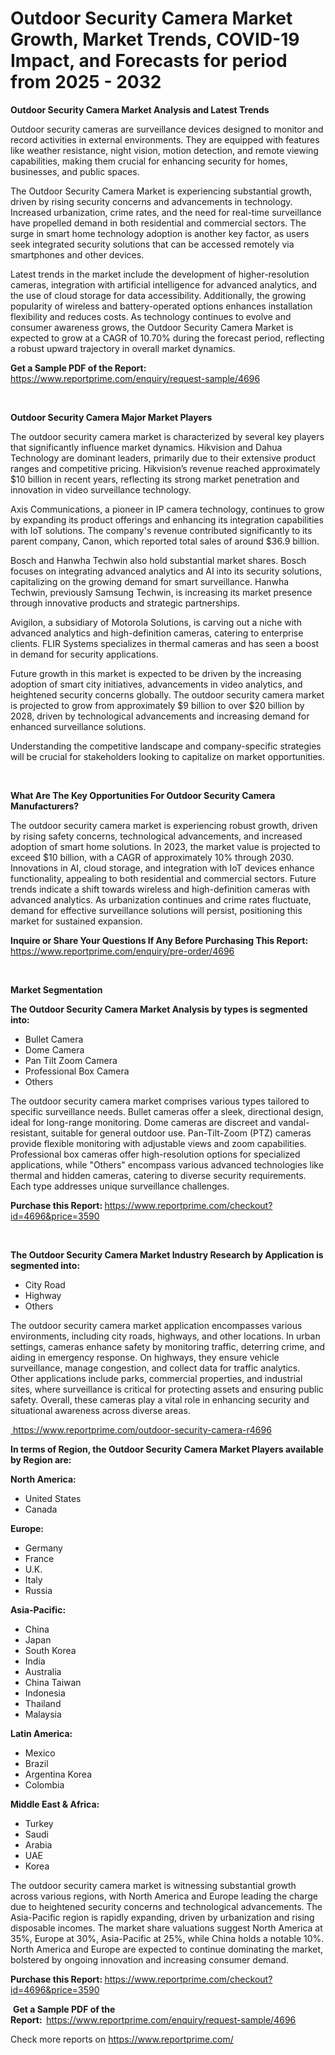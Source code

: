 <p><h1>Outdoor Security Camera Market Growth, Market Trends, COVID-19 Impact, and Forecasts for period from 2025 - 2032</h1></p><p><strong>Outdoor Security Camera Market Analysis and Latest Trends</strong></p>
<p><p>Outdoor security cameras are surveillance devices designed to monitor and record activities in external environments. They are equipped with features like weather resistance, night vision, motion detection, and remote viewing capabilities, making them crucial for enhancing security for homes, businesses, and public spaces. </p><p>The Outdoor Security Camera Market is experiencing substantial growth, driven by rising security concerns and advancements in technology. Increased urbanization, crime rates, and the need for real-time surveillance have propelled demand in both residential and commercial sectors. The surge in smart home technology adoption is another key factor, as users seek integrated security solutions that can be accessed remotely via smartphones and other devices.</p><p>Latest trends in the market include the development of higher-resolution cameras, integration with artificial intelligence for advanced analytics, and the use of cloud storage for data accessibility. Additionally, the growing popularity of wireless and battery-operated options enhances installation flexibility and reduces costs. As technology continues to evolve and consumer awareness grows, the Outdoor Security Camera Market is expected to grow at a CAGR of 10.70% during the forecast period, reflecting a robust upward trajectory in overall market dynamics.</p></p>
<p><strong>Get a Sample PDF of the Report:&nbsp;</strong> <a href="https://www.reportprime.com/enquiry/request-sample/4696?utm_campaign=2716&utm_medium=2&utm_source=Github&utm_content=ia&utm_term=19032025&utm_id=outdoor-security-camera">https://www.reportprime.com/enquiry/request-sample/4696</a></p>
<p>&nbsp;</p>
<p><strong>Outdoor Security Camera Major Market Players</strong></p>
<p><p>The outdoor security camera market is characterized by several key players that significantly influence market dynamics. Hikvision and Dahua Technology are dominant leaders, primarily due to their extensive product ranges and competitive pricing. Hikvision’s revenue reached approximately $10 billion in recent years, reflecting its strong market penetration and innovation in video surveillance technology.</p><p>Axis Communications, a pioneer in IP camera technology, continues to grow by expanding its product offerings and enhancing its integration capabilities with IoT solutions. The company's revenue contributed significantly to its parent company, Canon, which reported total sales of around $36.9 billion.</p><p>Bosch and Hanwha Techwin also hold substantial market shares. Bosch focuses on integrating advanced analytics and AI into its security solutions, capitalizing on the growing demand for smart surveillance. Hanwha Techwin, previously Samsung Techwin, is increasing its market presence through innovative products and strategic partnerships.</p><p>Avigilon, a subsidiary of Motorola Solutions, is carving out a niche with advanced analytics and high-definition cameras, catering to enterprise clients. FLIR Systems specializes in thermal cameras and has seen a boost in demand for security applications.</p><p>Future growth in this market is expected to be driven by the increasing adoption of smart city initiatives, advancements in video analytics, and heightened security concerns globally. The outdoor security camera market is projected to grow from approximately $9 billion to over $20 billion by 2028, driven by technological advancements and increasing demand for enhanced surveillance solutions.</p><p>Understanding the competitive landscape and company-specific strategies will be crucial for stakeholders looking to capitalize on market opportunities.</p></p>
<p>&nbsp;</p>
<p><strong>What Are The Key Opportunities For Outdoor Security Camera Manufacturers?</strong></p>
<p><p>The outdoor security camera market is experiencing robust growth, driven by rising safety concerns, technological advancements, and increased adoption of smart home solutions. In 2023, the market value is projected to exceed $10 billion, with a CAGR of approximately 10% through 2030. Innovations in AI, cloud storage, and integration with IoT devices enhance functionality, appealing to both residential and commercial sectors. Future trends indicate a shift towards wireless and high-definition cameras with advanced analytics. As urbanization continues and crime rates fluctuate, demand for effective surveillance solutions will persist, positioning this market for sustained expansion.</p></p>
<p><strong>Inquire or Share Your Questions If Any Before Purchasing This Report:</strong> <a href="https://www.reportprime.com/enquiry/pre-order/4696?utm_campaign=2716&utm_medium=2&utm_source=Github&utm_content=ia&utm_term=19032025&utm_id=outdoor-security-camera">https://www.reportprime.com/enquiry/pre-order/4696</a></p>
<p>&nbsp;</p>
<p><strong>Market Segmentation</strong></p>
<p><strong>The Outdoor Security Camera Market Analysis by types is segmented into:</strong></p>
<p><ul><li>Bullet Camera</li><li>Dome Camera</li><li>Pan Tilt Zoom Camera</li><li>Professional Box Camera</li><li>Others</li></ul></p>
<p><p>The outdoor security camera market comprises various types tailored to specific surveillance needs. Bullet cameras offer a sleek, directional design, ideal for long-range monitoring. Dome cameras are discreet and vandal-resistant, suitable for general outdoor use. Pan-Tilt-Zoom (PTZ) cameras provide flexible monitoring with adjustable views and zoom capabilities. Professional box cameras offer high-resolution options for specialized applications, while "Others" encompass various advanced technologies like thermal and hidden cameras, catering to diverse security requirements. Each type addresses unique surveillance challenges.</p></p>
<p><strong>Purchase this Report:&nbsp;</strong><a href="https://www.reportprime.com/checkout?id=4696&price=3590&utm_campaign=2716&utm_medium=2&utm_source=Github&utm_content=ia&utm_term=19032025&utm_id=outdoor-security-camera">https://www.reportprime.com/checkout?id=4696&price=3590</a></p>
<p>&nbsp;</p>
<p><strong>The Outdoor Security Camera Market Industry Research by Application is segmented into:</strong></p>
<p><ul><li>City Road</li><li>Highway</li><li>Others</li></ul></p>
<p><p>The outdoor security camera market application encompasses various environments, including city roads, highways, and other locations. In urban settings, cameras enhance safety by monitoring traffic, deterring crime, and aiding in emergency response. On highways, they ensure vehicle surveillance, manage congestion, and collect data for traffic analytics. Other applications include parks, commercial properties, and industrial sites, where surveillance is critical for protecting assets and ensuring public safety. Overall, these cameras play a vital role in enhancing security and situational awareness across diverse areas.</p></p>
<p><a href="https://www.reportprime.com/outdoor-security-camera-r4696?utm_campaign=2716&utm_medium=2&utm_source=Github&utm_content=ia&utm_term=19032025&utm_id=outdoor-security-camera">&nbsp;https://www.reportprime.com/outdoor-security-camera-r4696</a></p>
<p><strong>In terms of Region, the Outdoor Security Camera Market Players available by Region are:</strong></p>
<p>
    <p> <strong> North America: </strong>
        <ul>
            <li>United States</li>
            <li>Canada</li>
        </ul>
        </p> 
    <p> <strong> Europe: </strong>
        <ul>
            <li>Germany</li>
            <li>France</li>
            <li>U.K.</li>
            <li>Italy</li>
            <li>Russia</li>
        </ul>
        </p> 
    <p> <strong> Asia-Pacific: </strong>
        <ul>
            <li>China</li>
            <li>Japan</li>
            <li>South Korea</li>
            <li>India</li>
            <li>Australia</li>
            <li>China Taiwan</li>
            <li>Indonesia</li>
            <li>Thailand</li>
            <li>Malaysia</li>
        </ul>
        </p> 
    <p> <strong> Latin America: </strong>
        <ul>
            <li>Mexico</li>
            <li>Brazil</li>
            <li>Argentina Korea</li>
            <li>Colombia</li>
        </ul>
        </p> 
    <p> <strong> Middle East & Africa: </strong>
        <ul>
            <li>Turkey</li>
            <li>Saudi</li>
            <li>Arabia</li>
            <li>UAE</li>
            <li>Korea</li>
        </ul>
    </p>
    </p>
<p><p>The outdoor security camera market is witnessing substantial growth across various regions, with North America and Europe leading the charge due to heightened security concerns and technological advancements. The Asia-Pacific region is rapidly expanding, driven by urbanization and rising disposable incomes. The market share valuations suggest North America at 35%, Europe at 30%, Asia-Pacific at 25%, while China holds a notable 10%. North America and Europe are expected to continue dominating the market, bolstered by ongoing innovation and increasing consumer demand.</p></p>
<p><strong>Purchase this Report: </strong><a href="https://www.reportprime.com/checkout?id=4696&price=3590&utm_campaign=2716&utm_medium=2&utm_source=Github&utm_content=ia&utm_term=19032025&utm_id=outdoor-security-camera">https://www.reportprime.com/checkout?id=4696&price=3590</a></p>
<p>&nbsp;<strong>Get a Sample PDF of the Report:&nbsp;&nbsp;</strong><a href="https://www.reportprime.com/enquiry/request-sample/4696?utm_campaign=2716&utm_medium=2&utm_source=Github&utm_content=ia&utm_term=19032025&utm_id=outdoor-security-camera">https://www.reportprime.com/enquiry/request-sample/4696</a></p>
<p><strong></strong></p>
<p>Check more reports on <a href="https://www.reportprime.com/?utm_campaign=2716&utm_medium=2&utm_source=Github&utm_content=ia&utm_term=19032025&utm_id=outdoor-security-camera">https://www.reportprime.com/</a></p>